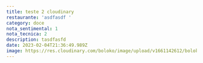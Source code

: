 ```yaml
---
title: teste 2 cloudinary
restaurante: 'asdfasdf '
category: doce
nota_sentimental: 1
nota_tecnica: 2
description: tasdfasfd
date: 2023-02-04T21:36:49.989Z
image: https://res.cloudinary.com/boloko/image/upload/v1661142612/boloko/ybpcfj25cqpnf33cp2eu.jpg
---
```


